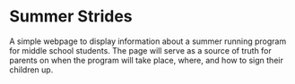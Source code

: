 # Summer Strides

A simple webpage to display information about a summer running program for middle school students. The page will serve as a source of truth for parents on when the program will take place, where, and how to sign their children up.
